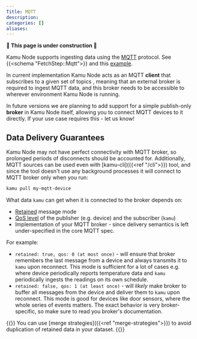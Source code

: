 ```yaml
---
Title: MQTT
description:
categories: []
aliases:
---
```


**🚧 This page is under construction 🚧**

Kamu Node supports ingesting data using the [MQTT](https://mqtt.org/) protocol. See {{<schema "FetchStep::Mqtt">}} and this [example](https://github.com/kamu-data/kamu-cli/tree/master/examples/mqtt).

In current implementation Kamu Node acts as an MQTT **client** that subscribes to a given set of topics , meaning that an external broker is required to ingest MQTT data, and this broker needs to be accessible to wherever environment Kamu Node is running.

In future versions we are planning to add support for a simple publish-only **broker** in Kamu Node itself, allowing you to connect MQTT devices to it directly. If your use case requires this - let us know!

## Data Delivery Guarantees
Kamu Node may not have perfect connectivity with MQTT broker, so prolonged periods of disconnects should be accounted for. Additionally, MQTT sources can be used even with [kamu-cli]({{<ref "/cli">}}) tool, and since the tool doesn't use any background processes it will connect to MQTT broker only when you run:

```sh
kamu pull my-mqtt-device
```

What data `kamu` can get when it is connected to the broker depends on:
- [Retained](https://www.hivemq.com/blog/mqtt-essentials-part-8-retained-messages/) message mode
- [QoS level](https://www.hivemq.com/blog/mqtt-essentials-part-6-mqtt-quality-of-service-levels/) of the publisher (e.g. device) and the subscriber (`kamu`)
- Implementation of your MQTT broker - since delivery semantics is left under-specified in the core MQTT spec.

For example:
- `retained: true, qos: 0 (at most once)` - will ensure that broker remembers the last message from a device and always transmits it to `kamu` upon reconnect. This mode is sufficient for a lot of cases e.g. where device periodically reports temperature data and `kamu` periodically ingests the readings on its own schedule.
- `retained: false, qos: 1 (at least once)` - will *likely* make broker to buffer all messages from the device and deliver them to `kamu` upon reconnect. This mode is good for devices like door sensors, where the whole series of events matters. The exact behavior is very broker-specific, so make sure to read you broker's documentation.

{{<note>}}
You can use [merge strategies]({{<ref "merge-strategies">}}) to avoid duplication of retained data in your dataset.
{{</note>}}